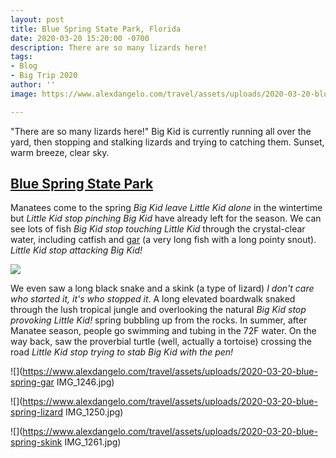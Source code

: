 ```yaml
---
layout: post
title: Blue Spring State Park, Florida
date: 2020-03-20 15:20:00 -0700
description: There are so many lizards here!
tags:
- Blog
- Big Trip 2020
author: ''
image: https://www.alexdangelo.com/travel/assets/uploads/2020-03-20-blue-spring-state-park-colorful-innertubes.jpg

---
```

"There are so many lizards here!" Big Kid is currently running all over the yard, then stopping and stalking lizards and trying to catching them. Sunset, warm breeze, clear sky.

## [Blue Spring State Park](https://www.floridastateparks.org/parks-and-trails/blue-spring-state-park)

Manatees come to the spring _Big Kid leave Little Kid alone_ in the wintertime but _Little Kid stop pinching Big Kid_ have already left for the season. We can see lots of fish _Big Kid stop touching Little Kid_ through the crystal-clear water, including catfish and [gar](https://en.wikipedia.org/wiki/Gar) (a very long fish with a long pointy snout). _Little Kid stop attacking Big Kid!_ 

![](https://www.alexdangelo.com/travel/assets/uploads/2020-03-20-blue-spring-state-park-water.jpg)

We even saw a long black snake and a skink (a type of lizard) _I don't care who started it, it's who stopped it_. A long elevated boardwalk snaked through the lush tropical jungle and overlooking the natural _Big Kid stop provoking Little Kid!_ spring bubbling up from the rocks. In summer, after Manatee season, people go swimming and tubing in the 72F water. On the way back, saw the proverbial turtle (well, actually a tortoise) crossing the road _Little Kid stop trying to stab Big Kid with the pen!_

![](https://www.alexdangelo.com/travel/assets/uploads/2020-03-20-blue-spring-gar IMG_1246.jpg)

![](https://www.alexdangelo.com/travel/assets/uploads/2020-03-20-blue-spring-lizard IMG_1250.jpg)

![](https://www.alexdangelo.com/travel/assets/uploads/2020-03-20-blue-spring-skink IMG_1261.jpg)
